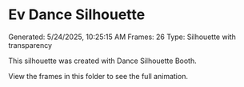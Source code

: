 # Ev Dance Silhouette
Generated: 5/24/2025, 10:25:15 AM
Frames: 26
Type: Silhouette with transparency
    
This silhouette was created with Dance Silhouette Booth.
    
View the frames in this folder to see the full animation.